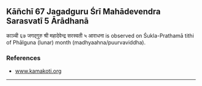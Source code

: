 ## Kāñchī 67 Jagadguru Śrī Mahādevendra Sarasvatī 5 Ārādhanā
काञ्ची ६७ जगद्गुरु श्री महादेवेन्द्र सरस्वती ५ आराधना is observed on Śukla-Prathamā tithi of Phālguna (lunar) month (madhyaahna/puurvaviddha).


### References
* www.kamakoti.org


---
